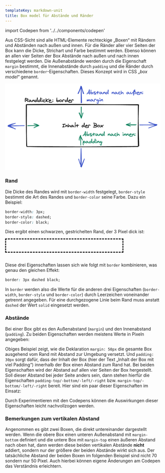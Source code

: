 ```yaml
---
templateKey: markdown-unit
title: Box model für Abstände und Ränder
---
```


import Codepen from '../../components/codepen'

Aus CSS-Sicht sind alle HTML-Elemente rechteckige „Boxen“ mit Rändern und
Abständen nach außen und innen. Für die Ränder aller vier Seiten der Box
kann die Dicke, Strichart und Farbe bestimmt werden.
Ebenso können an allen vier Seiten der Box
Abstände nach außen und nach innen festgelegt werden. Die Außenabstände
werden durch die Eigenschaft `margin` bestimmt, die Innenabstände durch
`padding` und die Ränder durch verschiedene `border`-Eigenschaften.
Dieses Konzept wird in CSS „_box model_“ genannt.

![Box Model](../../images/css/box-model.png)

### Rand

Die Dicke des Randes wird mit `border-width` festgelegt, `border-style`
bestimmt die Art des Randes und `border-color` seine Farbe. Dazu ein
Beispiel:

```css
border-width: 3px;
border-style: dashed;
border-color: black;
```

Dies ergibt einen schwarzen, gestrichelten Rand, der 3 Pixel dick ist:

<div style="width: 75%; height: 40px; border: 3px dashed black"></div>
<br/>

Diese drei Eigenschaften lassen sich wie folgt mit `border`
kombinieren, was genau den gleichen Effekt:

```css
border: 3px dashed black;
```

In `border` werden also die Werte für die anderen drei
Eigenschaften (`border-width`, `border-style` und
`border-color`) durch Leerzeichen voneinander getrennt
angegeben. Für eine durchgezogene Linie beim Rand muss
anstatt `dashed` der Wert `solid` eingesetzt werden.

### Abstände

Bei einer Box gibt es den Außenabstand (`margin`) und den Innenabstand
(`padding`). Zu beiden Eigenschaften werden meistens Werte in Pixeln
angegeben:

<Codepen id="mdJxqXE" height={240} defaultTabs="css,result" />

Obiges Beispiel zeigt, wie die Deklaration `margin: 50px` die
gesamte Box ausgehend vom Rand mit Abstand zur Umgebung versetzt.
Und `padding: 30px` sorgt dafür, dass der Inhalt der Box (hier der Text
„Inhalt der Box mit viel Padding“) innerhalb der Box einen Abstand zum Rand hat.
Bei beiden Eigenschaften wird der Abstand auf allen vier Seiten der
Box hergestellt. Soll dieser Abstand bei jeder Seite anders sein,
dann stehen hierfür die Eigenschaften `padding-top/-bottom/-left/-right`
bzw. `margin-top/-bottom/-left/-right` bereit. Hier sind ein paar dieser
Eigenschaften im Einsatz:

<Codepen id="NWqYwBX" height={300} defaultTabs="css,result" />

Durch Experimentieren mit den Codepens können die Auswirkungen dieser
Eigenschaften leicht nachvollzogen werden.

### Bemerkungen zum vertikalen Abstand

Angenommen es gibt zwei Boxen, die direkt untereinander dargestellt werden.
Wenn die obere Box einen unteren Außenabstand mit `margin-bottom` definiert und
die untere Box mit `margin-top` einen äußeren Abstand nach oben hat, dann
werden diese beiden vertikalen Abstände **nicht** addiert, sondern
nur der größere der beiden Abstände wirkt sich aus. Der tatsächliche Abstand
der beiden Boxen im folgenden Beispiel sind nicht 70 sondern nur 50 Pixel.
Auch hierbei können eigene Änderungen am Codepen das Verständnis erleichtern.

<Codepen id="xxGWpKb" height={360} defaultTabs="css,result" />
